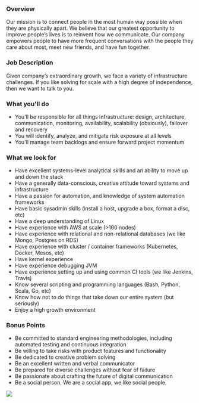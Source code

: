


### Overview
Our mission is to connect people in the most human way possible when they are physically apart. We believe that our greatest opportunity to improve people’s lives is to reinvent how we communicate. Our company empowers people to have more frequent conversations with the people they care about most, meet new friends, and have fun together.

### Job Description
Given company’s extraordinary growth, we face a variety of infrastructure challenges. If you like solving for scale with a high degree of independence, then we want to talk to you.

### What you'll do
+ You'll be responsible for all things infrastructure: design, architecture, communication, monitoring, availability, scalability (obviously), failover and recovery 
+ You will identify, analyze, and mitigate risk exposure at all levels 
+ You'll manage team backlogs and ensure forward project momentum

### What we look for
+ Have excellent systems-level analytical skills and an ability to move up and down the stack 
+ Have a generally data-conscious, creative attitude toward systems and infrastructure 
+ Have a passion for automation, and knowledge of system automation frameworks 
+ Have basic sysadmin skills (install a host, upgrade a box, format a disc, etc) 
+ Have a deep understanding of Linux 
+ Have experience with AWS at scale (>100 nodes) 
+ Have experience with relational and non-relational databases (we like Mongo, Postgres on RDS) 
+ Have experience with cluster / container frameworks (Kubernetes, Docker, Mesos, etc) 
+ Have kernel experience 
+ Have experience debugging JVM 
+ Have experience setting up and using common CI tools (we like Jenkins, Travis) 
+ Know several scripting and programming languages (Bash, Python, Scala, Go, etc) 
+ Know how not to do things that take down our entire system (but seriously) 
+ Enjoy a high growth environment

### Bonus Points
+ Be committed to standard engineering methodologies, including automated testing and continuous integration 
+ Be willing to take risks with product features and functionality 
+ Be dedicated to creative problem solving
+ Be an excellent written and verbal communicator 
+ Be prepared for diverse challenges without fear of failure 
+ Be passionate about crafting the future of digital communication 
+ Be a social person. We are a social app, we like social people.


[<img src='https://dabuttonfactory.com/button.png?t=Apply&f=Calibri-Bold&ts=24&tc=fff&tshs=1&tshc=000&hp=20&vp=8&c=5&bgt=gradient&bgc=3d85c6&ebgc=073763'>](https://letsrockit.co/users/auth/github?job_id=sg91c2vwyxj0eq-devops-engineer)
